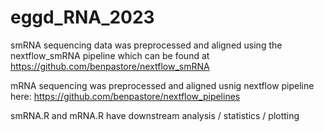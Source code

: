 # eggd_RNA_2023

smRNA sequencing data was preprocessed and aligned using the nextflow_smRNA pipeline which can be found at https://github.com/benpastore/nextflow_smRNA

mRNA sequencing was preprocessed and aligned usnig nextflow pipeline here: https://github.com/benpastore/nextflow_pipelines

smRNA.R and mRNA.R have downstream analysis / statistics / plotting
